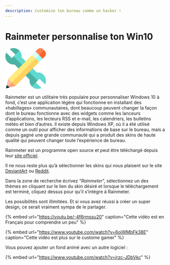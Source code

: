 ```yaml
---
description: Customise ton bureau comme un hacker !
---
```


# Rainmeter personnalise ton Win10

![](../.gitbook/assets/customize.png)

Rainmeter est un utilitaire très populaire pour personnaliser Windows 10 à fond, c’est une application légère qui fonctionne en installant des «habillages» communautaires, dont beaucoup peuvent changer la façon dont le bureau fonctionne avec des widgets comme les lanceurs d’applications, les lecteurs RSS et e-mail, les calendriers, les bulletins météo et bien d’autres. Il existe depuis Windows XP, où il a été utilisé comme un outil pour afficher des informations de base sur le bureau, mais a depuis gagné une grande communauté qui a produit des skins de haute qualité qui peuvent changer toute l’expérience de bureau.

Rainmeter est un programme open source et peut être téléchargé depuis leur [site officiel](https://www.rainmeter.net/).

Il ne nous reste plus qu’à sélectionner les skins qui nous plaisent sur le site [DeviantArt](https://www.deviantart.com/) ou [Reddit](https://www.reddit.com/r/Rainmeter/).

Dans la zone de recherche écrivez “_Rainmeter_”, sélectionnez un des thèmes en cliquant sur le lien du skin désiré et lorsque le téléchargement est terminé, cliquez dessus pour qu’il s’intègre à Rainmeter.

Les possibilités sont illimitées. Et si vous avez réussi à créer un super design, ce serait vraiment sympa de le partager.

{% embed url="https://youtu.be/-4f6rmssu20" caption="Cette vidéo est en Français pour comprendre un peu" %}

{% embed url="https://www.youtube.com/watch?v=6oiWMbFk38E" caption="Cette vidéo est plus sur le custome gamer" %}

Vous pouvez ajouter un fond animé avec un autre logiciel :

{% embed url="https://www.youtube.com/watch?v=jrzc-JDbVkc" %}











